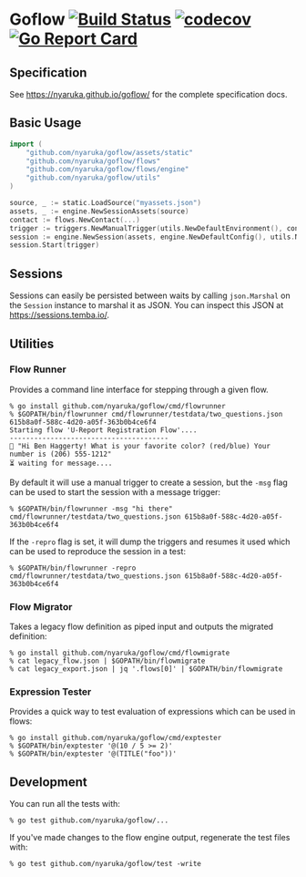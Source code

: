 # Goflow [![Build Status](https://travis-ci.org/nyaruka/goflow.svg?branch=master)](https://travis-ci.org/nyaruka/goflow) [![codecov](https://codecov.io/gh/nyaruka/goflow/branch/master/graph/badge.svg)](https://codecov.io/gh/nyaruka/goflow) [![Go Report Card](https://goreportcard.com/badge/github.com/nyaruka/goflow)](https://goreportcard.com/report/github.com/nyaruka/goflow)

## Specification

See https://nyaruka.github.io/goflow/ for the complete specification docs.

## Basic Usage

```go
import (
    "github.com/nyaruka/goflow/assets/static"
    "github.com/nyaruka/goflow/flows"
    "github.com/nyaruka/goflow/flows/engine"
    "github.com/nyaruka/goflow/utils"
)

source, _ := static.LoadSource("myassets.json")
assets, _ := engine.NewSessionAssets(source)
contact := flows.NewContact(...)
trigger := triggers.NewManualTrigger(utils.NewDefaultEnvironment(), contact, flow.Reference(), nil, nil, time.Now())
session := engine.NewSession(assets, engine.NewDefaultConfig(), utils.NewHTTPClient("goflow-flowrunner"))
session.Start(trigger)
```

## Sessions

Sessions can easily be persisted between waits by calling `json.Marshal` on the `Session` instance to marshal it as JSON. You can inspect this JSON at https://sessions.temba.io/.

## Utilities

### Flow Runner 

Provides a command line interface for stepping through a given flow.

```
% go install github.com/nyaruka/goflow/cmd/flowrunner
% $GOPATH/bin/flowrunner cmd/flowrunner/testdata/two_questions.json 615b8a0f-588c-4d20-a05f-363b0b4ce6f4
Starting flow 'U-Report Registration Flow'....
---------------------------------------
💬 "Hi Ben Haggerty! What is your favorite color? (red/blue) Your number is (206) 555-1212"
⏳ waiting for message....
```

By default it will use a manual trigger to create a session, but the `-msg` flag can be used
to start the session with a message trigger:

```
% $GOPATH/bin/flowrunner -msg "hi there" cmd/flowrunner/testdata/two_questions.json 615b8a0f-588c-4d20-a05f-363b0b4ce6f4
```

If the `-repro` flag is set, it will dump the triggers and resumes it used which can be used to reproduce the session in a test:

```
% $GOPATH/bin/flowrunner -repro cmd/flowrunner/testdata/two_questions.json 615b8a0f-588c-4d20-a05f-363b0b4ce6f4
```

### Flow Migrator

Takes a legacy flow definition as piped input and outputs the migrated definition:

```
% go install github.com/nyaruka/goflow/cmd/flowmigrate
% cat legacy_flow.json | $GOPATH/bin/flowmigrate
% cat legacy_export.json | jq '.flows[0]' | $GOPATH/bin/flowmigrate
```

### Expression Tester

Provides a quick way to test evaluation of expressions which can be used in flows:

```
% go install github.com/nyaruka/goflow/cmd/exptester
% $GOPATH/bin/exptester '@(10 / 5 >= 2)'
% $GOPATH/bin/exptester '@(TITLE("foo"))'
```

## Development

You can run all the tests with:

```
% go test github.com/nyaruka/goflow/...
```

If you've made changes to the flow engine output, regenerate the test files with:

```
% go test github.com/nyaruka/goflow/test -write
```
